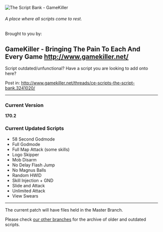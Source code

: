 
![The Script Bank - GameKiller](https://i.imgur.com/eAYBzBw.png)

###### A place where all scripts come to rest.

Brought to you by:

**GameKiller** - Bringing The Pain To Each And Every Game
http://www.gamekiller.net/
-----

Script outdated/unfunctional?
Have a script you are looking to add onto here?

Post in: http://www.gamekiller.net/threads/ce-scripts-the-script-bank.3241020/

------

### Current Version
**170.2**

### Current Updated Scripts
- 58 Second Godmode
- Full Godmode
- Full Map Attack (some skills)
- Logo Skipper
- Mob Disarm
- No Delay Flash Jump
- No Magnus Balls
- Random HWID
- Skill Injection + GND
- Slide and Attack
- Unlimited Attack
- View Swears

------

The current patch will have files held in the Master Branch.

Please check [our other branches](https://github.com/Xelamats/TheScriptBank/branches) for the archive of older and outdated scripts.
